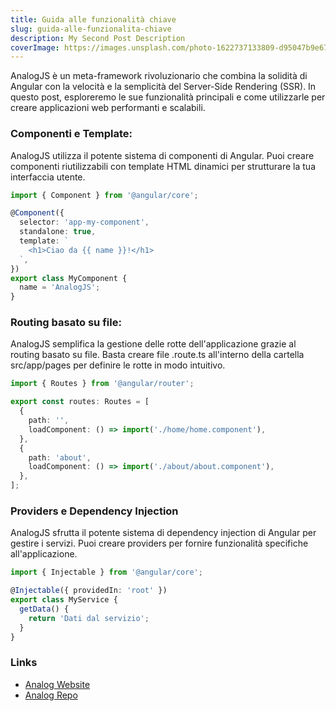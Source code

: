 ```yaml
---
title: Guida alle funzionalità chiave
slug: guida-alle-funzionalita-chiave
description: My Second Post Description
coverImage: https://images.unsplash.com/photo-1622737133809-d95047b9e673?q=80&w=3132&auto=format&fit=crop&ixlib=rb-4.0.3&ixid=M3wxMjA3fDB8MHxwaG90by1wYWdlfHx8fGVufDB8fHx8fA%3D%3D&auto=format&fit=crop&w=928&q=80
---
```


AnalogJS è un meta-framework rivoluzionario che combina la solidità di Angular con la velocità e la semplicità del Server-Side Rendering (SSR). In questo post, esploreremo le sue funzionalità principali e come utilizzarle per creare applicazioni web performanti e scalabili.

### Componenti e Template:

AnalogJS utilizza il potente sistema di componenti di Angular. Puoi creare componenti riutilizzabili con template HTML dinamici per strutturare la tua interfaccia utente.

```ts
import { Component } from '@angular/core';

@Component({
  selector: 'app-my-component',
  standalone: true,
  template: `
    <h1>Ciao da {{ name }}!</h1>
  `,
})
export class MyComponent {
  name = 'AnalogJS';
}

```

### Routing basato su file:

AnalogJS semplifica la gestione delle rotte dell'applicazione grazie al routing basato su file. Basta creare file .route.ts all'interno della cartella src/app/pages per definire le rotte in modo intuitivo.

```ts
import { Routes } from '@angular/router';

export const routes: Routes = [
  {
    path: '',
    loadComponent: () => import('./home/home.component'),
  },
  {
    path: 'about',
    loadComponent: () => import('./about/about.component'),
  },
];
```

### Providers e Dependency Injection

AnalogJS sfrutta il potente sistema di dependency injection di Angular per gestire i servizi. Puoi creare providers per fornire funzionalità specifiche all'applicazione.

```ts
import { Injectable } from '@angular/core';

@Injectable({ providedIn: 'root' })
export class MyService {
  getData() {
    return 'Dati dal servizio';
  }
}
```

### Links

- [Analog Website](https://analogjs.org)
- [Analog Repo](https://github.com/analogjs/analog)